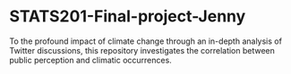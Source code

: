 # STATS201-Final-project-Jenny
To the profound impact of climate change through an in-depth analysis of Twitter discussions, this repository investigates the correlation between public perception and climatic occurrences.
